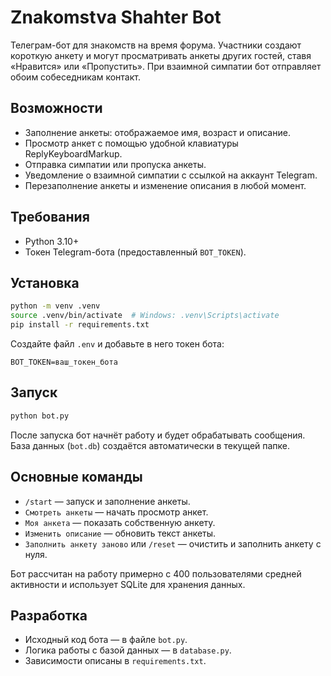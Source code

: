 # Znakomstva Shahter Bot

Телеграм-бот для знакомств на время форума. Участники создают короткую анкету и могут просматривать анкеты других гостей, ставя «Нравится» или «Пропустить». При взаимной симпатии бот отправляет обоим собеседникам контакт.

## Возможности

- Заполнение анкеты: отображаемое имя, возраст и описание.
- Просмотр анкет с помощью удобной клавиатуры ReplyKeyboardMarkup.
- Отправка симпатии или пропуска анкеты.
- Уведомление о взаимной симпатии с ссылкой на аккаунт Telegram.
- Перезаполнение анкеты и изменение описания в любой момент.

## Требования

- Python 3.10+
- Токен Telegram-бота (предоставленный `BOT_TOKEN`).

## Установка

```bash
python -m venv .venv
source .venv/bin/activate  # Windows: .venv\Scripts\activate
pip install -r requirements.txt
```

Создайте файл `.env` и добавьте в него токен бота:

```
BOT_TOKEN=ваш_токен_бота
```

## Запуск

```bash
python bot.py
```

После запуска бот начнёт работу и будет обрабатывать сообщения. База данных (`bot.db`) создаётся автоматически в текущей папке.

## Основные команды

- `/start` — запуск и заполнение анкеты.
- `Смотреть анкеты` — начать просмотр анкет.
- `Моя анкета` — показать собственную анкету.
- `Изменить описание` — обновить текст анкеты.
- `Заполнить анкету заново` или `/reset` — очистить и заполнить анкету с нуля.

Бот рассчитан на работу примерно с 400 пользователями средней активности и использует SQLite для хранения данных.

## Разработка

- Исходный код бота — в файле `bot.py`.
- Логика работы с базой данных — в `database.py`.
- Зависимости описаны в `requirements.txt`.

